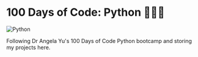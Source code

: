 # 100 Days of Code: Python 🐍✨💚

![Python](https://img.shields.io/badge/python-3670A0?style=for-the-badge&logo=python&logoColor=ffdd54)

Following Dr Angela Yu's 100 Days of Code Python bootcamp and storing my projects here.
